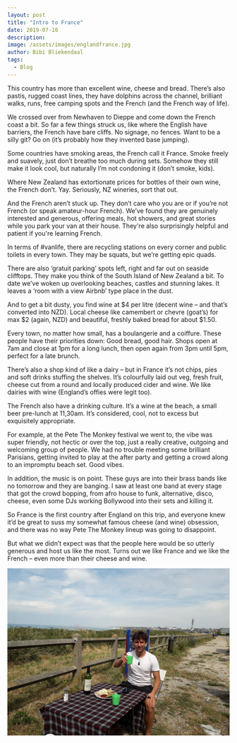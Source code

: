 ```yaml
---
layout: post
title: "Intro to France"
date: 2019-07-10
description:
image: /assets/images/englandfrance.jpg
author: Bibi Bliekendaal
tags: 
  - Blog
---
```


This country has more than excellent wine, cheese and bread. There’s also pastis, rugged coast lines, they have dolphins across the channel, brilliant walks, runs, free camping spots and the French (and the French way of life).

We crossed over from Newhaven to Dieppe and come down the French coast a bit. So far a few things struck us, like where the English have barriers, the French have bare cliffs. No signage, no fences. Want to be a silly git? Go on (it’s probably how they invented base jumping).

Some countries have smoking areas, the French call it France. Smoke freely and suavely, just don’t breathe too much during sets. Somehow they still make it look cool, but naturally I’m not condoning it (don’t smoke, kids).

Where New Zealand has extortionate prices for bottles of their own wine, the French don’t. Yay. Seriously, NZ wineries, sort that out.

And the French aren’t stuck up. They don’t care who you are or if you’re not French (or speak amateur-hour French). We’ve found they are genuinely interested and generous, offering meals, hot showers, and great stories while you park your van at their house. They're also surprisingly helpful and patient if you're learning French.

In terms of #vanlife, there are recycling stations on every corner and public toilets in every town. They may be squats, but we’re getting epic quads. 

There are also ‘gratuit parking’ spots left, right and far out on seaside clifftops. They make you think of the South Island of New Zealand a bit. To date we’ve woken up overlooking beaches, castles and stunning lakes. It leaves a ‘room with a view Airbnb’ type place in the dust.

And to get a bit dusty, you find wine at $4 per litre (decent wine – and that’s converted into NZD). Local cheese like camembert or chevre (goat’s) for max $2 (again, NZD) and beautiful, freshly baked bread for about $1.50.

Every town, no matter how small, has a boulangerie and a coiffure. These people have their priorities down: Good bread, good hair. Shops open at 7am and close at 1pm for a long lunch, then open again from 3pm until 5pm, perfect for a late brunch.

There’s also a shop kind of like a dairy – but in France it’s not chips, pies and soft drinks stuffing the shelves. It’s colourfully laid out veg, fresh fruit, cheese cut from a round and locally produced cider and wine. We like dairies with wine (England’s offies were legit too).

The French also have a drinking culture. It’s a wine at the beach, a small beer pre-lunch at 11,30am. It’s considered, cool, not to excess but exquisitely appropriate. 

For example, at the Pete The Monkey festival we went to, the vibe was super friendly, not hectic or over the top, just a really creative, outgoing and welcoming group of people. We had no trouble meeting some brilliant Parisians, getting invited to play at the after party and getting a crowd along to an impromptu beach set. Good vibes.

In addition, the music is on point. These guys are into their brass bands like no tomorrow and they are banging. I saw at least one band at every stage that got the crowd bopping, from afro house to funk, alternative, disco, cheese, even some DJs working Bollywood into their sets and killing it.

So France is the first country after England on this trip, and everyone knew it’d be great to suss my somewhat famous cheese (and wine) obsession, and there was no way Pete The Monkey lineup was going to disappoint.

But what we didn’t expect was that the people here would be so utterly generous and host us like the most. Turns out we like France and we like the French – even more than their cheese and wine.

![Placeholder](/assets/images/joshfrance.jpg#full)
